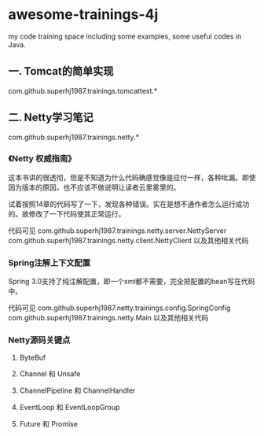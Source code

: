 # awesome-trainings-4j

my code training space including some examples, some useful codes in Java. 

## 一. Tomcat的简单实现

com.github.superhj1987.trainings.tomcattest.*

## 二. Netty学习笔记

com.github.superhj1987.trainings.netty.*

### 《Netty 权威指南》

这本书讲的很透彻，但是不知道为什么代码确感觉像是应付一样，各种纰漏。即使因为版本的原因，也不应该不做说明让读者云里雾里的。

试着按照14章的代码写了一下，发现各种错误。实在是想不通作者怎么运行成功的。故修改了一下代码使其正常运行。

代码可见 com.github.superhj1987.trainings.netty.server.NettyServer com.github.superhj1987.trainings.netty.client.NettyClient 以及其他相关代码

### Spring注解上下文配置

Spring 3.0支持了纯注解配置，即一个xml都不需要，完全把配置的bean写在代码中。

代码可见 com.github.superhj1987.netty.trainings.config.SpringConfig com.github.superhj1987.trainings.netty.Main 以及其他相关代码

### Netty源码关键点

1. ByteBuf

2. Channel 和 Unsafe

3. ChannelPipeline 和 ChannelHandler

4. EventLoop 和 EventLoopGroup

5. Future 和 Promise
